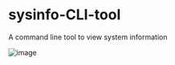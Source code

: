 # sysinfo-CLI-tool
A command line tool to view system information 

![image](https://user-images.githubusercontent.com/74711322/164296971-0632d122-1ec2-4183-bb3f-58716fd3015b.png)
